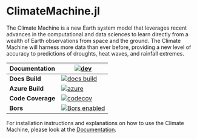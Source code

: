 # ClimateMachine.jl

The Climate Machine is a new Earth system model that leverages recent advances in the computational and data sciences to learn directly from a wealth of Earth observations from space and the ground. The Climate Machine will harness more data than ever before, providing a new level of accuracy to predictions of droughts, heat waves, and rainfall extremes.

| **Documentation**    | [![dev][docs-latest-img]][docs-latest-url]    |
|----------------------|-----------------------------------------------|
| **Docs Build**       | [![docs build][docs-bld-img]][docs-bld-url]   |
| **Azure Build**      | [![azure][azure-img]][azure-url]              |
| **Code Coverage**    | [![codecov][codecov-img]][codecov-url]        |
| **Bors**             | [![Bors enabled][bors-img]][bors-url]         |

[docs-bld-img]: https://github.com/CliMA/ClimateMachine.jl/workflows/Documentation/badge.svg
[docs-bld-url]: https://github.com/CliMA/ClimateMachine.jl/actions?query=workflow%3ADocumentation

[docs-latest-img]: https://img.shields.io/badge/docs-latest-blue.svg
[docs-latest-url]: https://CliMA.github.io/ClimateMachine.jl/latest/

[azure-img]: https://dev.azure.com/climate-machine/ClimateMachine.jl/_apis/build/status/azure-ci?branchName=master
[azure-url]: https://dev.azure.com/climate-machine/ClimateMachine.jl/_build

[codecov-img]: https://codecov.io/gh/CliMA/ClimateMachine.jl/branch/master/graph/badge.svg
[codecov-url]: https://codecov.io/gh/CliMA/ClimateMachine.jl

[bors-img]: https://bors.tech/images/badge_small.svg
[bors-url]: https://app.bors.tech/repositories/11521

For installation instructions and explanations on how to use the Climate Machine, please look at the [Documentation](https://clima.github.io/ClimateMachine.jl/latest/GettingStarted/Installation/).
